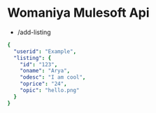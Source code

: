 # Womaniya Mulesoft Api

* /add-listing

```yaml
{
  "userid": "Example",
  "listing": {
    "id": "123",
    "oname": "Arya",
    "odesc": "I am cool",
    "oprice": "24",
    "opic": "hello.png"
  }
}
```




